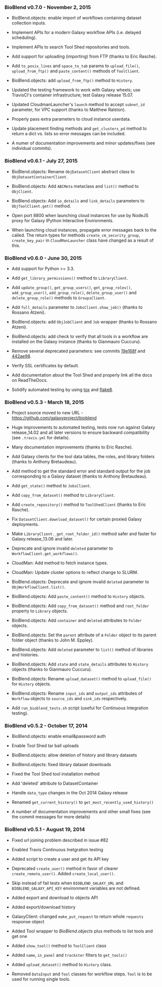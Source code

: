 ### BioBlend v0.7.0 - November 2, 2015

* BioBlend.objects: enable import of workflows containing dataset collection
  inputs.

* Implement APIs for a modern Galaxy workflow APIs (i.e. delayed scheduling).

* Implement APIs to search Tool Shed repositories and tools.

* Add support for uploading (importing) from FTP (thanks to Eric Rasche).

* Add ``to_posix_lines`` and ``space_to_tab`` params to ``upload_file()``,
  ``upload_from_ftp()`` and ``paste_content()`` methods of ``ToolClient``.

* BioBlend.objects: add ``upload_from_ftp()`` method to ``History``.

* Updated the testing framework to work with Galaxy wheels; use TravisCI's
  container infrastructure; test Galaxy release 15.07.

* Updated CloudmanLauncher's ``launch`` method to accept ``subnet_id`` parameter,
  for VPC support (thanks to Matthew Ralston).

* Properly pass extra parameters to cloud instance userdata.

* Update placement finding methods and `get_clusters_pd` method to return a
  dict vs. lists so error messages can be included.

* A numer of documentation improvements and minor updates/fixes (see individual
  commits).

### BioBlend v0.6.1 - July 27, 2015

* BioBlend.objects: Rename ``ObjDatasetClient`` abstract class to
  ``ObjDatasetContainerClient``.

* BioBlend.objects: Add ``ABCMeta`` metaclass and ``list()`` method to
  ``ObjClient``.

* BioBlend.objects: Add ``io_details`` and ``link_details`` parameters to
  ``ObjToolClient.get()`` method.

* Open port 8800 when launching cloud instances for use by NodeJS proxy for
  Galaxy IPython Interactive Environments.

* When launching cloud instances, propagate error messages back to the called.
  The return types for methods ``create_cm_security_group``, ``create_key_pair``
  in ``CloudManLauncher`` class have changed as a result of this.

### BioBlend v0.6.0 - June 30, 2015

* Add support for Python >= 3.3.

* Add ``get_library_permissions()`` method to ``LibraryClient``.

* Add ``update_group()``, ``get_group_users()``, ``get_group_roles()``,
  ``add_group_user()``, ``add_group_role()``, ``delete_group_user()`` and
  ``delete_group_role()`` methods to ``GroupsClient``.

* Add ``full_details`` parameter to ``JobsClient.show_job()`` (thanks to Rossano
  Atzeni).

* BioBlend.objects: add ``ObjJobClient`` and ``Job`` wrapper (thanks to Rossano
  Atzeni).

* BioBlend.objects: add check to verify that all tools in a workflow are
  installed on the Galaxy instance (thanks to Gianmauro Cuccuru).

* Remove several deprecated parameters: see commits [19e168f](https://github.com/galaxyproject/bioblend/commit/19e168f5342f4c791d37694d7039a85f2669df71)
  and [442ae98](https://github.com/galaxyproject/bioblend/commit/442ae98037be7455d57be15542553dc848d99431).

* Verify SSL certificates by default.

* Add documentation about the Tool Shed and properly link all the docs on
  ReadTheDocs.

* Solidify automated testing by using [tox](https://tox.readthedocs.org/) and
  [flake8](https://gitlab.com/pycqa/flake8).

### BioBlend v0.5.3 - March 18, 2015

* Project source moved to new URL - https://github.com/galaxyproject/bioblend

* Huge improvements to automated testing, tests now run against Galaxy
  release_14.02 and all later versions to ensure backward compatibility
  (see `.travis.yml` for details).

* Many documentation improvements (thanks to Eric Rasche).

* Add Galaxy clients for the tool data tables, the roles, and library
  folders (thanks to Anthony Bretaudeau).

* Add method to get the standard error and standard output for the
  job corresponding to a Galaxy dataset (thanks to Anthony Bretaudeau).

* Add ``get_state()`` method to ``JobsClient``.

* Add ``copy_from_dataset()`` method to ``LibraryClient``.

* Add ``create_repository()`` method to ``ToolShedClient`` (thanks to Eric
  Rasche).

* Fix ``DatasetClient.download_dataset()`` for certain proxied Galaxy
  deployments.

* Make ``LibraryClient._get_root_folder_id()`` method safer and faster for
  Galaxy release_13.06 and later.

* Deprecate and ignore invalid ``deleted`` parameter to
  ``WorkflowClient.get_workflows()``.

* CloudMan: Add method to fetch instance types.

* CloudMan: Update cluster options to reflect change to SLURM.

* BioBlend.objects: Deprecate and ignore invalid ``deleted`` parameter
  to ``ObjWorkflowClient.list()``.

* BioBlend.objects: Add ``paste_content()`` method to ``History`` objects.

* BioBlend.objects: Add ``copy_from_dataset()`` method and ``root_folder``
  property to ``Library`` objects.

* BioBlend.objects: Add ``container`` and ``deleted`` attributes to ``Folder``
  objects.

* BioBlend.objects: Set the ``parent`` attribute of a ``Folder`` object to its
  parent folder object (thanks to John M. Eppley).

* BioBlend.objects: Add ``deleted`` parameter to ``list()`` method
  of libraries and histories.

* BioBlend.objects: Add ``state`` and ``state_details`` attributes to
 ``History`` objects (thanks to Gianmauro Cuccuru).

* BioBlend.objects: Rename ``upload_dataset()`` method to ``upload_file()``
  for ``History`` objects.

* BioBlend.objects: Rename ``input_ids`` and ``output_ids`` attributes of
  ``Workflow`` objects to ``source_ids`` and ``sink_ids`` respectively.

* Add ``run_bioblend_tests.sh`` script (useful for Continuous Integration
  testing).

### BioBlend v0.5.2 - October 17, 2014

* BioBlend.objects: enable email&password auth

* Enable Tool Shed tar ball uploads

* BioBlend.objects: allow deletion of history and library datasets

* BioBlend.objects: fixed library dataset downloads

* Fixed the Tool Shed tool installation method

* Add 'deleted' attribute to DatasetContainer

* Handle `data_type` changes in the Oct 2014 Galaxy release

* Renamed `get_current_history()` to `get_most_recently_used_history()`

* A number of documentation improvements and other small fixes (see
  the commit messages for more details)

### BioBlend v0.5.1 - August 19, 2014

* Fixed url joining problem described in issue #82

* Enabled Travis Continuous Inetgration testing

* Added script to create a user and get its API key

* Deprecated ``create_user()`` method in favor of clearer ``create_remote_user()``.
  Added ``create_local_user()``.

* Skip instead of fail tests when ``BIOBLEND_GALAXY_URL`` and
  ``BIOBLEND_GALAXY_API_KEY`` environment variables are not defined.

* Added export and download to objects API

* Added export/download history

* GalaxyClient: changed ``make_put_request`` to return whole ``requests``
  response object

* Added Tool wrapper to *BioBlend.objects* plus methods to list tools and get one

* Added ``show_tool()`` method to ``ToolClient`` class

* Added ``name``, ``in_panel`` and
  ``trackster`` filters to ``get_tools()``

* Added ``upload_dataset()`` method to ``History`` class.

* Removed ``DataInput`` and ``Tool`` classes for workflow steps. ``Tool`` is to
  be used for running single tools.
